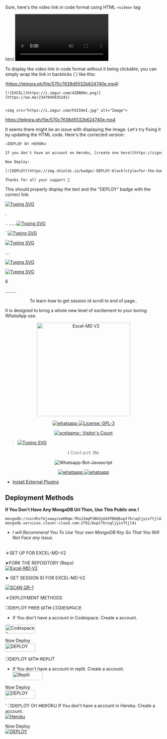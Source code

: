 
Sure, here's the video link in code format using HTML `<video>` tag:

html
<video controls>
  <source src="https://telegra.ph/file/570c7638d5532b624740e.mp4" type="video/mp4">
  Your browser does not support the video tag.
</video>

To display the video link in code format without it being clickable, you can simply wrap the link in backticks (\`) like this:


(https://telegra.ph/file/570c7638d5532b624740e.mp4) 
```
[![EXCEL](https://i.imgur.com/4Z8BDHx.png)](https://wa.me/2347045035241)


<img src="https://i.imgur.com/FX2S9eI.jpg" alt="Image">
```
https://telegra.ph/file/570c7638d5532b624740e.mp4


It seems there might be an issue with displaying the image. Let's try fixing it by updating the HTML code. Here's the corrected version:

```html
❍ᗪᗴᑭᒪOY Oᑎ ᕼᗴᖇOKᑌ

If you don't have an account on Heroku, [create one here](https://signup.heroku.com/).

Now Deploy:

[![DEPLOY](https://img.shields.io/badge/-DEPLOY-black?style=for-the-badge&logo=heroku&logoColor=white)](https://dashboard.heroku.com/new?template=https://github.com/xcelsama/STAR-MD)

Thanks for all your support 💪
```

This should properly display the text and the "DEPLOY" badge with the correct link.

<a href="https://git.io/typing-svg"><img src="https://readme-typing-svg.demolab.com?font=Protest+Strike&size=25&duration=600&pause=600&color=BBFFFB&random=false&width=435&lines=+Hi++%E1%95%95(+%D5%9E+%E1%97%9C+%D5%9E+)%E1%95%97+I'm+STAR-MD................+;A+Multi-fuctional+WhatsApp+Bot;+++++BY+EXCEL+AMADI" alt="Typing SVG" /></a>



























.

..
......<a href="https://git.io/typing-svg"><img src="https://readme-typing-svg.demolab.com?font=Workbench&size=100&pause=1000&color=000000&background=C0BCBC00&multiline=true&random=false&width=435&lines=Hi+I'm+STAR-MD;A+Multi-device+WhatsApp+Bot;By+Excel+Amadi" alt="Typing SVG" /></a>

`
<a href="https://git.io/typing-svg"><img src="https://readme-typing-svg.demolab.com?font=Protest+riot&pause=1000&color=000000&background=BBFFFB&random=false&width=435&lines=%E3%83%BE(%EF%BC%BE-%EF%BC%BE)%E3%83%8E+Hi+I'm+STAR-MD;A+Multi-fuctional+WhatsApp+Bot;BY+EXCEL+AMADI" alt="Typing SVG" /></a>


<a href="https://git.io/typing-svg"><img src="https://readme-typing-svg.demolab.com?font=Workbench&pause=1000&color=000000&background=C0BCBC00&multiline=true&random=false&width=435&lines=Hi+I'm+STAR-MD;A+Multi-device+WhatsApp+Bot;By+Excel+Amadi" alt="Typing SVG" /></a>
</h1> 

... 


<a href="https://git.io/typing-svg"><img src="https://readme-typing-svg.demolab.com?font=Protest+Strike&size=25&duration=500&pause=500&color=000000&background=BBFFFB&random=false&width=435&lines=%E3%83%BE(%EF%BC%BE-%EF%BC%BE)%E3%83%8E+Hi+I'm+STAR-MD................+;A+Multi-fuctional+WhatsApp+Bot;BY+EXCEL+AMADI" alt="Typing SVG" /></a>


<a href="https://git.io/typing-svg"><img src="https://readme-typing-svg.demolab.com?font=Protest+Strike&pause=1000&color=000000&background=BBFFFB&random=false&width=435&lines=%E3%83%BE(%EF%BC%BE-%EF%BC%BE)%E3%83%8E+Hi+I'm+STAR-MD;A+Multi-fuctional+WhatsApp+Bot;BY+EXCEL+AMADI" alt="Typing SVG" /></a>


6


......... 


<p align="center">To learn how to get session id scroll to end of page..
 
 It is designed to bring a whole new level of excitement to your boring WhatsApp use. </p>

<p align="center">
  <a href="https://chat.whatsapp.com/ERYl3BYeDgj0xlZUssQI9p">
    <img alt="Excel-MD V2" height="300" src="https://telegra.ph/file/570c7638d5532b624740e.mp4">
  </a>
</p>
   <p align="center">
  <a href="https://wa.me//+2347045035241" target="_blank">
    <img alt="whatsapp" src="https://img.shields.io/badge/ Whatsapp -25D366?style=for-the-badge&logo=whatsapp&logoColor=white" />
  </a>
  <a aria-label="Excel_Md is free to use" href="https://chat.whatsapp.com/ERYl3BYeDgj0xlZUssQI9p" target="_blank">
    <img alt="License: GPL-3" src="https://badges.frapsoft.com/os/gpl/gpl.png?v=103)](https://opensource.org/licenses/GPL-3.0/" target="_blank" />
  </a>
   <a aria-label="Excel-MdV2 is free to use" href="https://whatsapp.com/channel/0029VaBcXo4JJhzW9c1uVD2X" target="_blank">
   </p>
<p align="center"><img src="https://profile-counter.glitch.me/{xcelsama}/count.svg" alt="xcelsama:: Visitor's Count" /></p>

><img src="https://readme-typing-svg.demolab.com?font=Poppins&weight=600&pause=1000&color=DBEDF7&center=true&random=false&width=435&lines=EXCEL-MD-V2;MUTLI+FUNCTIONAL;WHATSAPP+BOT;MADE+BY;EXCEL+ Amadi." alt="Typing SVG" /></a>

<p align="center">ℹ️ 𝙲𝚘𝚗𝚝𝚊𝚌𝚝 𝙼𝚎
  <a
 href="https://wa.me//+2347045035241"></a>
</p>
<p align="center">
  <img title="Whatsapp-Bot-Javascript" src="https://img.shields.io/badge/Whatsapp-363303?style=for-the-badge&logo=whatsapp&logoColor=c6c631"></img>
<p align="center">

  <a aria-label="Join our chats" href="https://chat.whatsapp.com/ERYl3BYeDgj0xlZUssQI9p" target="_blank">

   <img alt="whatsapp" src="https://img.shields.io/badge/Join Group-25D366?style=for-the-badge&logo=whatsapp&logoColor=white" />

  </a>

<a aria-label="Join our chats" href="https://wa.me/2347045035241?text=Hi!! Excel, I need Your Help" target="_blank">

   <img alt="whatsapp" src="https://img.shields.io/badge/Bot%20Whatsapp-25D366?style=for-the-badge&logo=whatsapp&logoColor=white" />

</p>



- Install [External Plugins](https://github.com/SamPandey001/Secktor-Plugins)
## Deployment Methods
**If You Don't Have Any MongoDB Url Then, Use This Public one.!**
```
mongodb://usrdhz7ejxwayzvw69qm:fRuJImqP1BOZyGk9fD6@bupt7kruqljyivftjl4i-mongodb.services.clever-cloud.com:2791/bupt7kruqljyivftjl4i
```
- *I will Recommend You To Use Your own MongoDB Key So That You Will Not Face any Issue.*
##

  ＊SET UP FOR EXCEL-MD-V2

    
➤FORK THE REPOSITORY (Repo) 
    <br>
<a href="https://github.com/Xcelsama/EXCEL-MD-V2"><img title="Excel-MD-V2" src="https://img.shields.io/badge/FORK Excel-MD-V2?color=black&style=for-the-badge&logo=stackshare"></a>


➤  GET SESSION  ID FOR EXCEL-MD-V2
    
    
<a href='https://replit.com/@HopeAmadi/EXCEL-MD-V2QRSCAN?s=app' target="_blank"><img alt='SCAN QR-1' src='https://img.shields.io/badge/Scan_qr-1-100000?style=for-the-badge&logo=scan&logoColor=white&labelColor=black&color=blue'/></a>

＊DEPLOYMENT METHODS

❍ᗪᗴᑭᒪOY  ᖴᖇᗴᗴ ᗯITᕼ ᑕOᗪᗴՏᑭᗩᑕᗴ

- If You don't have a account in Codespace. Create a account.
    <br>
<a href='https://github.com/login?return_to=https%3A%2F%2Fgithub.com%2Fcodespaces' target="_blank"><img alt='Codespaces' src='https://img.shields.io/badge/CREATE-h?color=black&style=for-the-badge&logo=visualstudiocode' width="96.35" height="28"/></a></p>
Now Deploy
    <br>
<a href='https://cautious-goldfish-4j79j464wgxqhwpw.github.dev/' target="_blank"><img alt='DEPLOY' src='https://img.shields.io/badge/DEPLOY -h?color=black&style=for-the-badge&logo=visualstudiocode' width="96.35" height="28"/></a></p>



❍ᗪᗴᑭᒪOY ᗯITᕼ ᖇᗴᑭᒪIT

- If You don't have a account in replit. Create a account.
    <br>
<a href='https://replit.com/signup' target="_blank"><img alt='Replit' src='https://img.shields.io/badge/CREATE-h?color=black&style=for-the-badge&logo=Replit' width="96.35" height="28"/></a></p>
Now Deploy
    <br>
<a href='https://replit.com/@HopeAmadi/EXCEL-MD-V2' target="_blank"><img alt='DEPLOY' src='https://img.shields.io/badge/DEPLOY -h?color=black&style=for-the-badge&logo=Replit' width="96.35" height="28"/></a></p>'
❍ᗪᗴᑭᒪOY Oᑎ ᕼᗴᖇOKᑌ
If You don't have a account in Heroku. Create a account.
    <br>
<a href='https://signup.heroku.com/' target="_blank"><img alt='Heroku' src='https://img.shields.io/badge/-Create-black?style=for-the-badge&logo=heroku&logoColor=white'/></a></p>

  Now Deploy
    <br>
<a href='https://dashboard.heroku.com/new?template=https://github.com/Xcelsama/EXCEL-MD-V2' target="_blank"><img alt='DEPLOY' src='https://img.shields.io/badge/-DEPLOY-black?style=for-the-badge&logo=heroku&logoColor=white'/></a>
